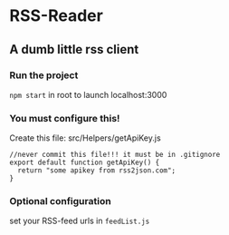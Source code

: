 # RSS-Reader
## A dumb little rss client

### Run the project
`npm start` in root to launch localhost:3000

### You must configure this!

Create this file: src/Helpers/getApiKey.js
```
//never commit this file!!! it must be in .gitignore
export default function getApiKey() { 
  return "some apikey from rss2json.com"; 
} 
``` 

### Optional configuration
set your RSS-feed urls in `feedList.js`
